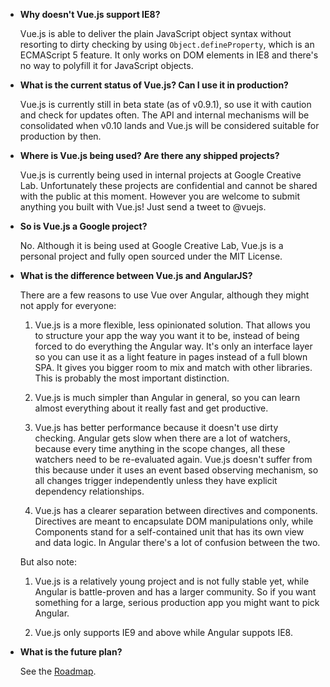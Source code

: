 - **Why doesn't Vue.js support IE8?**

    Vue.js is able to deliver the plain JavaScript object syntax without resorting to dirty checking by using `Object.defineProperty`, which is an ECMAScript 5 feature. It only works on DOM elements in IE8 and there's no way to polyfill it for JavaScript objects.

- **What is the current status of Vue.js? Can I use it in production?**

    Vue.js is currently still in beta state (as of v0.9.1), so use it with caution and check for updates often. The API and internal mechanisms will be consolidated when v0.10 lands and Vue.js will be considered suitable for production by then.

- **Where is Vue.js being used? Are there any shipped projects?**

    Vue.js is currently being used in internal projects at Google Creative Lab. Unfortunately these projects are confidential and cannot be shared with the public at this moment. However you are welcome to submit anything you built with Vue.js! Just send a tweet to @vuejs.

- **So is Vue.js a Google project?**

    No. Although it is being used at Google Creative Lab, Vue.js is a personal project and fully open sourced under the MIT License.

- **What is the difference between Vue.js and AngularJS?**

    There are a few reasons to use Vue over Angular, although they might not apply for everyone:

    1. Vue.js is a more flexible, less opinionated solution. That allows you to structure your app the way you want it to be, instead of being forced to do everything the Angular way. It's only an interface layer so you can use it as a light feature in pages instead of a full blown SPA. It gives you bigger room to mix and match with other libraries. This is probably the most important distinction.

    2. Vue.js is much simpler than Angular in general, so you can learn almost everything about it really fast and get productive.

    3. Vue.js has better performance because it doesn't use dirty checking. Angular gets slow when there are a lot of watchers, because every time anything in the scope changes, all these watchers need to be re-evaluated again. Vue.js doesn't suffer from this because under it uses an event based observing mechanism, so all changes trigger independently unless they have explicit dependency relationships.

    4. Vue.js has a clearer separation between directives and components. Directives are meant to encapsulate DOM manipulations only, while Components stand for a self-contained unit that has its own view and data logic. In Angular there's a lot of confusion between the two.

    But also note:

    1. Vue.js is a relatively young project and is not fully stable yet, while Angular is battle-proven and has a larger community. So if you want something for a large, serious production app you might want to pick Angular.

    2. Vue.js only supports IE9 and above while Angular suppots IE8.

- **What is the future plan?**

    See the [Roadmap](https://github.com/yyx990803/vue/issues/78).